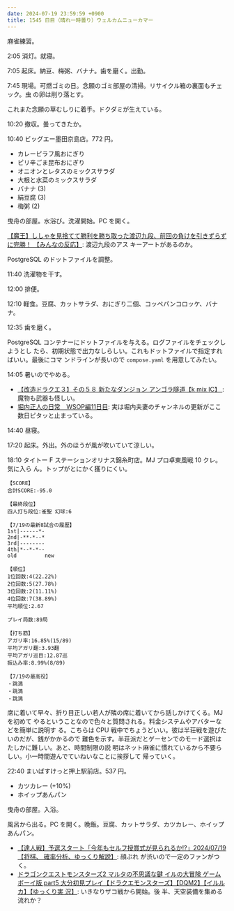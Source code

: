 ```yaml
---
date: 2024-07-19 23:59:59 +0900
title: 1545 日目（晴れ一時曇り）ウェルカムニューカマー
---
```


麻雀練習。

2:05 消灯。就寝。

7:05 起床。納豆、梅粥、バナナ。歯を磨く。出勤。

7:45 現場。可燃ゴミの日。念願のゴミ部屋の清掃。リサイクル箱の裏面もチェック。虫
の卵は削り落とす。

これまた念願の草むしりに着手。ドクダミが生えている。

10:20 撤収。曇ってきたか。

10:40 ビッグエー墨田京島店。772 円。

* カレーピラフ風おにぎり
* ピリ辛ごま昆布おにぎり
* オニオンとレタスのミックスサラダ
* 大根と水菜のミックスサラダ
* バナナ (3)
* 絹豆腐 (3)
* 梅粥 (2)

曳舟の部屋。水浴び。洗濯開始。PC を開く。

[【魔王】ししゃを見捨てて勝利を勝ち取った渡辺九段、前回の負けを引きずらずに完勝！
【みんなの反応】](https://www.youtube.com/watch?v=1gMxYmHmT3Q): 渡辺九段のアス
キーアートがあるのか。

PostgreSQL のドットファイルを調整。

11:40 洗濯物を干す。

12:00 排便。

12:10 軽食。豆腐、カットサラダ、おにぎり二個、コッペパンコロッケ、バナナ。

12:35 歯を磨く。

PostgreSQL コンテナーにドットファイルを与える。ログファイルをチェックしようとし
たら、初期状態で出力なしらしい。これもドットファイルで指定すればいい。最後にコマ
ンドラインが長いので `compose.yaml` を用意してみたい。

14:05 暑いのでやめる。

* [【改造ドラクエ３】その５８ 新たなダンジョン アンゴラ隧道【k mix IC】
  ](https://www.youtube.com/watch?v=9Cy3uvR5W0c): 魔物も武器も怪しい。
* [堀内正人の日常　WSOP編11日目](https://www.youtube.com/watch?v=ZhTEH4Ed87k):
  実は堀内夫妻のチャンネルの更新がここ数日ピタッと止まっている。

14:40 昼寝。

17:20 起床。外出。外のほうが風が吹いていて涼しい。

18:10 タイトー F ステーションオリナス錦糸町店。MJ プロ卓東風戦 10 クレ。気に入ら
ん。トップがとにかく獲りにくい。

```text
【SCORE】
合計SCORE:-95.0

【最終段位】
四人打ち段位:雀聖 幻球:6

【7/19の最新8試合の履歴】
1st|------*-
2nd|-**-*--*
3rd|--------
4th|*--*-*--
old         new

【順位】
1位回数:4(22.22%)
2位回数:5(27.78%)
3位回数:2(11.11%)
4位回数:7(38.89%)
平均順位:2.67

プレイ局数:89局

【打ち筋】
アガリ率:16.85%(15/89)
平均アガリ翻:3.93翻
平均アガリ巡目:12.87巡
振込み率:8.99%(8/89)

【7/19の最高役】
・跳満
・跳満
・跳満
```

席に着いて早々、折り目正しい若人が隣の席に着いてから話しかけてくる。MJ を初めて
やるということなので色々と質問される。料金システムやアバターなどを簡単に説明す
る。こちらは CPU 戦中でちょうどいい。彼は半荘戦を遊びたいのだが、銭がかかるので
難色を示す。半荘派だとゲーセンでのモード選択はたしかに難しい。あと、時間制限の説
明はネット麻雀に慣れているから不要らしい。小一時間遊んでていねいなことに挨拶して
帰っていく。

22:40 まいばすけっと押上駅前店。537 円。

* カツカレー (+10%)
* ホイップあんパン

曳舟の部屋。入浴。

風呂から出る。PC を開く。晩飯。豆腐、カットサラダ、カツカレー、ホイップあんパン。

* [【達人戦】予選スタート「今年もセルフ授賞式が見られるか!?」2024/07/19【将棋、
  確率分析、ゆっくり解説】](https://www.youtube.com/watch?v=kmn32U6Ihy8): 顔ぶれ
  が渋いので一定のファンがつく。
* [ドラゴンクエストモンスターズ2 マルタの不思議な鍵 イルの大冒険 ゲームボーイ版
  part5 大分初見プレイ【ドラクエモンスターズ】【DQM2】【イルルカ】【ゆっくり実
  況】](https://www.youtube.com/watch?v=vAjFBdomUFw): いきなりザコ戦から開始。後
  半、天空装備を集める流れか？
